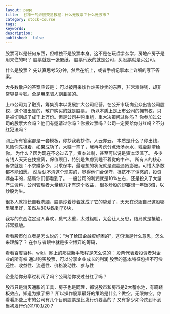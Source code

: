 ```yaml
---
layout: page
title:  谷神一的炒股交易教程：什么是股票？什么是股市？
category: stock-course
tags:
keywords:
description:  
published:  false
---
```


股票可以是任何东西，但唯独不是股票本身。这不是在玩哲学玄学，房地产房子是用来住的吗？
股票就是一张废纸。
股票代表的就是公司，买股票就是买公司。

什么是股票？
先认真思考5分钟，然后在纸上，或者手机记事本上详细的写下答案。

大多数散户的答案应该是： 
可以被用来炒作炒买炒卖的东西，非常难赚钱，却非常容易亏钱。全是用来骗人割韭菜的。

上市公司为了融资，筹集资本以发展扩大公司经营，在公开市场向公众出售公司股权，这个被出售的，散户购买的就是股票。
所以本质上是上市公司的拥有权，只是被切割成了成千上万份。但是公司并购重组，重大决策问过你吗？
你参加过公司的股票大会吗？他们有邀请过你吗？你投过票吗？公司一定要给你分红吗？不分红犯法吗？

网上所有答案都是一套模板，你抄我我抄你，人云亦云。
本质是什么？你出钱，风险你先担着，如果成功了，大赚一笔了，我再考虑分点汤汤水水，残羹剩渣给你。
为什么？因为现在不必过去了，资本过剩，甚至可以说是资本泛滥了。
多少有钱人天天在找投资，保值项目，特别是焦虑到睡不着觉的中产。
所有人的核心诉求就是：不求赚多少，只求保本，最理想的状况就是跑赢通货膨胀。可惜大多数都不能如愿。
然后认不清这个现实的，觉得他们台保守，抵抗不了诱惑的，投资鼎益丰的，结局你们都看到了。
一般公司的利润就是10%左右，还是投入了大量产生资料，公司管理者大量精力才有这个收益，
很多炒股的却妄想一年饭3倍，以炒股为生。

很多人就擅长自我洗脑，股票炒着炒着就成了它的挚爱了，天天在说服自己这股哪里哪里好，虽然从80块跌到了8块，

我写的东西注定没人喜欢，戾气太重，太过粗粝，太会让人反思，结局就是抵触，非常抵触。



看看股市创立者是怎么说的：“为了给国企融资纾困的”，这句话是什么意思，怎么来理解了？
在参与者眼中就是多空博弈的筹码，

看看百度百科，wiki，网上的那些新手教程是怎么说的：
股票代表着投资者对企业的所有权
通过购买股票，可以分享企业成长的利润
股票的基本特征包括不可偿还性、收益性、流通性、价格波动性、参与性

企业给你分享过利润了吗？公司给你发过分红了吗？

股市只是消灭通胀的工具，房子也是同理，都说股市和房市是2大蓄水池，有跷跷板效应，知道为撒了把？
所以操作股票最好的策略是什么？做空，无限做空。你看看那些上市的公司有几个目前股票是比发行价要高的？
又有多少如今跌到不到当初发行价的1/10,1/20？








